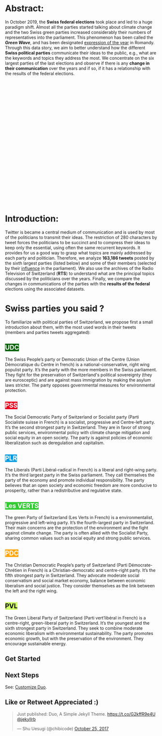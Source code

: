 
<script src="https://ajax.googleapis.com/ajax/libs/jquery/1.8.2/jquery.min.js"></script>
<script src="https://code.highcharts.com/highcharts.js"></script>
<script src="https://code.highcharts.com/modules/item-series.js"></script>
<script src="https://code.highcharts.com/modules/exporting.js"></script>
<script src="https://code.highcharts.com/modules/export-data.js"></script>
<script src="https://code.highcharts.com/modules/accessibility.js"></script>

# Abstract:
In October 2019, the <b>Swiss federal elections</b> took place and led to a huge paradigm shift. Almost all the parties started talking about climate change and the two Swiss green parties increased considerably their numbers of representatives into the parliament. This phenomenon has been called the <b><i>Green Wave</i></b>, and has been designated <a target="_BLANK" href="https://www.rts.ch/info/culture/10916700-en-suisse-romande-vague-verte-choisie-comme-expression-de-l-annee.html">expression of the year</a> in Romandy. Through this data story, we aim to better understand how the different <b>Swiss political parties</b> communicate their ideas to the public, e.g., what are the keywords and topics they address the most. We concentrate on the six largest parties of the last elections and observe if there is any <b>change in their communication</b> over the years and if so, if it has a relationship with the results of the federal elections.

<div id="container" style="min-width: 310px; height: 400px; margin: auto"></div>


# Introduction:

Twitter is became a central medium of communication and is used by most of the politicians to transmit their ideas. The restriction of 280 characters by tweet forces the politicians to be succinct and to compress their ideas to keep only the essential, using often the same recurrent keywords. It provides for us a good way to grasp what topics are mainly addressed by each party and politician. Therefore, we analyze <b>163,186 tweets</b> posted by the sixth largest parties (listed below) and some of their members (selected by their <a target="_BLANK" href="https://www.tagesanzeiger.ch/sonntagszeitung/wer-hat-in-bern-am-meisten-einfluss/story/11893481">influence</a> in the parliament). We also use the archives of the Radio Television of Switzerland (<b>RTS</b>) to understand what are the principal topics discussed by the politicians over the years. Finally, we compare the changes in communications of the parties with the <b>results of the federal</b> elections using the associated datasets.

# Swiss parties you said ?

To familiarize with political parties of Switzerland, we propose first a small introduction about them, with the most used words in their tweets (members and parties tweets aggregated):

<h2 style = "color: #FFFFFF;background-color:#006400;display: table; "> UDC</h2> The Swiss People’s party or Democratic Union of the Centre (Union Démocratique du Centre in french) is a national-conservative, right wing populist party. It’s the party with the more members in the Swiss parliament. They fight for the preservation of Switzerland's political sovereignty (they are eurosceptic) and are against mass immigration by making the asylum laws stricter. The party opposes governmental measures for environmental protection.

<h2 style = "color: #FFFFFF;background-color:#EB001F;display: table; "> PSS </h2> The Social Democratic Party of Switzerland or Socialist party (Parti Socialiste suisse in French) is a socialist, progressive and Centre-left party. It’s the second strongest party in Switzerland. They are in favor of strong public services, environmental policy with climate change mitigation and social equity in an open society. The party is against policies of economic liberalization such as deregulation and capitalism.

<h2 style = "color: #FFFFFF;background-color:#009EE0;display: table; "> PLR </h2> The Liberals (Parti Libéral-radical in French) is a liberal and right-wing party. It’s the third largest party in the Swiss parliament. They call themselves the party of the economy and promote individual responsibility. The party believes that an open society and economic freedom are more conducive to prosperity, rather than a redistributive and regulative state.

<h2 style = "color: #FFFFFF;background-color:#33cc33;display: table; "> Les VERTS</h2> The green Party of Switzerland (Les Verts in French) is a environmentalist, progressive and left-wing party. It’s the fourth-largest party in Switzerland. Their main concerns are the protection of the environment and the fight against climate change. The party is often allied with the Socialist Party, sharing common values such as social equity and strong public services.

<h2 style = "color: #FFFFFF;background-color:#FFA500;display: table; "> PDC </h2> The Christian Democratic People’s party of Switzerland (Parti Démocrate-Chrétien in French) is a Christian-democratic and centre-right party. It’s the fifth strongest party in Switzerland. They advocate moderate social conservatism and social market economy, balance between economic liberalism and social justice. They consider themselves as the link between the left and the right wing.

<h2 style = "color: #000000;background-color:#ccff66;display: table; "> PVL </h2> The Green Liberal Party of Switzerland (Parti vert’libéral in French) is a centre-right,  green-liberal party in Switzerland. It’s the youngest and the sixth strongest party in Switzerland. They seek to combine moderate economic liberalism with environmental sustainability. The party promotes economic growth, but with the preservation of the environment. They encourage sustainable energy.



<script type="text/javascript">

$(function () {
        $('#container').highcharts({
            chart: {
                type: 'item'
            },

            title: {
                text: 'Results of the 2019 Swiss federal elections in Romandy'
            },


            legend: {
                labelFormat: '{name} <span style="opacity: 0.4">{y}</span>'
            },

            series: [{
                name: 'Representatives',
                keys: ['name', 'y', 'color', 'label'],
                data: [
                    ['Parti Socialiste', 16, '#EB001F', 'PS'],
                    ['Les Verts', 14, '#33cc33', 'VERTS'],
                    ['Parti démocrate-chrétien', 7, 'orange', 'PDC'],
                    ['Parti vert-libéraux', 6, '#ccff66', 'PVL'],
                    ['Parti libéral-radical', 12, '#009EE0', 'PLR'],
                    ['Union démocratique du centre', 15, 'darkgreen', 'UDC'],
                    ['Others', 6, '#000000', 'Others']
                ],
                dataLabels: {
                    enabled: true,
                    format: '{point.label}'
                },

                // Circular options
                center: ['50%', '88%'],
                size: '170%',
                startAngle: -100,
                endAngle: 100
            }]

        });
    });


</script>
## Get Started


## Next Steps

See: [Customize Duo](https://chibicode.github.io/duo/posts/customize).

## Like or Retweet Appreciated :)

<blockquote class="twitter-tweet" data-cards="hidden" data-lang="en"><p lang="en" dir="ltr">Just published: Duo, A Simple Jekyll Theme.  <a href="https://t.co/G2kffR9e4U">https://t.co/G2kffR9e4U</a> <a href="https://twitter.com/jekyllrb?ref_src=twsrc%5Etfw">@jekyllrb</a></p>&mdash; Shu Uesugi (@chibicode) <a href="https://twitter.com/chibicode/status/923156795824128000?ref_src=twsrc%5Etfw">October 25, 2017</a></blockquote>

<!-- <a href="https://github.com/chibicode/duo" class="github-corner"><svg width="80" height="80" viewBox="0 0 250 250" style="fill:#151513; color:#fff; position: absolute; top: 0; border: 0; right: 0;"><path d="M0,0 L115,115 L130,115 L142,142 L250,250 L250,0 Z"></path><path d="M128.3,109.0 C113.8,99.7 119.0,89.6 119.0,89.6 C122.0,82.7 120.5,78.6 120.5,78.6 C119.2,72.0 123.4,76.3 123.4,76.3 C127.3,80.9 125.5,87.3 125.5,87.3 C122.9,97.6 130.6,101.9 134.4,103.2" fill="currentColor" style="transform-origin: 130px 106px;" class="octo-arm"></path><path d="M115.0,115.0 C114.9,115.1 118.7,116.5 119.8,115.4 L133.7,101.6 C136.9,99.2 139.9,98.4 142.2,98.6 C133.8,88.0 127.5,74.4 143.8,58.0 C148.5,53.4 154.0,51.2 159.7,51.0 C160.3,49.4 163.2,43.6 171.4,40.1 C171.4,40.1 176.1,42.5 178.8,56.2 C183.1,58.6 187.2,61.8 190.9,65.4 C194.5,69.0 197.7,73.2 200.1,77.6 C213.8,80.2 216.3,84.9 216.3,84.9 C212.7,93.1 206.9,96.0 205.4,96.6 C205.1,102.4 203.0,107.8 198.3,112.5 C181.9,128.9 168.3,122.5 157.7,114.1 C157.9,116.9 156.7,120.9 152.7,124.9 L141.0,136.5 C139.8,137.7 141.6,141.9 141.8,141.8 Z" fill="currentColor" class="octo-body"></path></svg></a><style>.github-corner:hover .octo-arm{animation:octocat-wave 560ms ease-in-out}@keyframes octocat-wave{0%,100%{transform:rotate(0)}20%,60%{transform:rotate(-25deg)}40%,80%{transform:rotate(10deg)}}@media (max-width:500px){.github-corner:hover .octo-arm{animation:none}.github-corner .octo-arm{animation:octocat-wave 560ms ease-in-out}}</style><script async defer src="https://buttons.github.io/buttons.js"></script> -->
